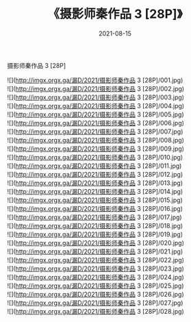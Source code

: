 ﻿---
layout: post
title:  《摄影师秦作品 3 [28P]》
date:   2021-08-15
img: http://imgx.orgx.ga/漏D/2021/摄影师秦作品 3 [28P]/000.jpg
categories: [美女, 清纯, 唯美]
---

摄影师秦作品 3 [28P]

  ![](http://imgx.orgx.ga/漏D/2021/摄影师秦作品 3 [28P]/001.jpg) <br> ![](http://imgx.orgx.ga/漏D/2021/摄影师秦作品 3 [28P]/002.jpg) <br> ![](http://imgx.orgx.ga/漏D/2021/摄影师秦作品 3 [28P]/003.jpg) <br> ![](http://imgx.orgx.ga/漏D/2021/摄影师秦作品 3 [28P]/004.jpg) <br> ![](http://imgx.orgx.ga/漏D/2021/摄影师秦作品 3 [28P]/005.jpg) <br> ![](http://imgx.orgx.ga/漏D/2021/摄影师秦作品 3 [28P]/006.jpg) <br> ![](http://imgx.orgx.ga/漏D/2021/摄影师秦作品 3 [28P]/007.jpg) <br> ![](http://imgx.orgx.ga/漏D/2021/摄影师秦作品 3 [28P]/008.jpg) <br> ![](http://imgx.orgx.ga/漏D/2021/摄影师秦作品 3 [28P]/009.jpg) <br> ![](http://imgx.orgx.ga/漏D/2021/摄影师秦作品 3 [28P]/010.jpg) <br> ![](http://imgx.orgx.ga/漏D/2021/摄影师秦作品 3 [28P]/011.jpg) <br> ![](http://imgx.orgx.ga/漏D/2021/摄影师秦作品 3 [28P]/012.jpg) <br> ![](http://imgx.orgx.ga/漏D/2021/摄影师秦作品 3 [28P]/013.jpg) <br> ![](http://imgx.orgx.ga/漏D/2021/摄影师秦作品 3 [28P]/014.jpg) <br> ![](http://imgx.orgx.ga/漏D/2021/摄影师秦作品 3 [28P]/015.jpg) <br> ![](http://imgx.orgx.ga/漏D/2021/摄影师秦作品 3 [28P]/016.jpg) <br> ![](http://imgx.orgx.ga/漏D/2021/摄影师秦作品 3 [28P]/017.jpg) <br> ![](http://imgx.orgx.ga/漏D/2021/摄影师秦作品 3 [28P]/018.jpg) <br> ![](http://imgx.orgx.ga/漏D/2021/摄影师秦作品 3 [28P]/019.jpg) <br> ![](http://imgx.orgx.ga/漏D/2021/摄影师秦作品 3 [28P]/020.jpg) <br> ![](http://imgx.orgx.ga/漏D/2021/摄影师秦作品 3 [28P]/021.jpg) <br> ![](http://imgx.orgx.ga/漏D/2021/摄影师秦作品 3 [28P]/022.jpg) <br> ![](http://imgx.orgx.ga/漏D/2021/摄影师秦作品 3 [28P]/023.jpg) <br> ![](http://imgx.orgx.ga/漏D/2021/摄影师秦作品 3 [28P]/024.jpg) <br> ![](http://imgx.orgx.ga/漏D/2021/摄影师秦作品 3 [28P]/025.jpg) <br> ![](http://imgx.orgx.ga/漏D/2021/摄影师秦作品 3 [28P]/026.jpg) <br> ![](http://imgx.orgx.ga/漏D/2021/摄影师秦作品 3 [28P]/027.jpg) <br> ![](http://imgx.orgx.ga/漏D/2021/摄影师秦作品 3 [28P]/028.jpg) <br>